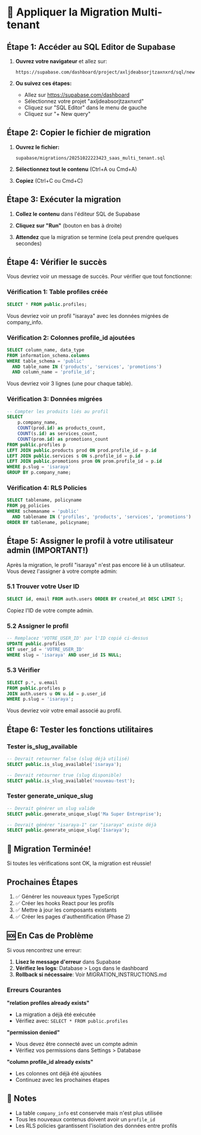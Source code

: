 # 🚀 Appliquer la Migration Multi-tenant

## Étape 1: Accéder au SQL Editor de Supabase

1. **Ouvrez votre navigateur** et allez sur:
   ```
   https://supabase.com/dashboard/project/axljdeabsorjtzaxnxrd/sql/new
   ```

2. **Ou suivez ces étapes:**
   - Allez sur https://supabase.com/dashboard
   - Sélectionnez votre projet "axljdeabsorjtzaxnxrd"
   - Cliquez sur "SQL Editor" dans le menu de gauche
   - Cliquez sur "+ New query"

## Étape 2: Copier le fichier de migration

1. **Ouvrez le fichier:**
   ```
   supabase/migrations/20251022223423_saas_multi_tenant.sql
   ```

2. **Sélectionnez tout le contenu** (Ctrl+A ou Cmd+A)

3. **Copiez** (Ctrl+C ou Cmd+C)

## Étape 3: Exécuter la migration

1. **Collez le contenu** dans l'éditeur SQL de Supabase

2. **Cliquez sur "Run"** (bouton en bas à droite)

3. **Attendez** que la migration se termine (cela peut prendre quelques secondes)

## Étape 4: Vérifier le succès

Vous devriez voir un message de succès. Pour vérifier que tout fonctionne:

### Vérification 1: Table profiles créée

```sql
SELECT * FROM public.profiles;
```

Vous devriez voir un profil "isaraya" avec les données migrées de company_info.

### Vérification 2: Colonnes profile_id ajoutées

```sql
SELECT column_name, data_type
FROM information_schema.columns
WHERE table_schema = 'public'
  AND table_name IN ('products', 'services', 'promotions')
  AND column_name = 'profile_id';
```

Vous devriez voir 3 lignes (une pour chaque table).

### Vérification 3: Données migrées

```sql
-- Compter les produits liés au profil
SELECT
    p.company_name,
    COUNT(prod.id) as products_count,
    COUNT(s.id) as services_count,
    COUNT(prom.id) as promotions_count
FROM public.profiles p
LEFT JOIN public.products prod ON prod.profile_id = p.id
LEFT JOIN public.services s ON s.profile_id = p.id
LEFT JOIN public.promotions prom ON prom.profile_id = p.id
WHERE p.slug = 'isaraya'
GROUP BY p.company_name;
```

### Vérification 4: RLS Policies

```sql
SELECT tablename, policyname
FROM pg_policies
WHERE schemaname = 'public'
  AND tablename IN ('profiles', 'products', 'services', 'promotions')
ORDER BY tablename, policyname;
```

## Étape 5: Assigner le profil à votre utilisateur admin (IMPORTANT!)

Après la migration, le profil "isaraya" n'est pas encore lié à un utilisateur. Vous devez l'assigner à votre compte admin:

### 5.1 Trouver votre User ID

```sql
SELECT id, email FROM auth.users ORDER BY created_at DESC LIMIT 5;
```

Copiez l'ID de votre compte admin.

### 5.2 Assigner le profil

```sql
-- Remplacez 'VOTRE_USER_ID' par l'ID copié ci-dessus
UPDATE public.profiles
SET user_id = 'VOTRE_USER_ID'
WHERE slug = 'isaraya' AND user_id IS NULL;
```

### 5.3 Vérifier

```sql
SELECT p.*, u.email
FROM public.profiles p
JOIN auth.users u ON u.id = p.user_id
WHERE p.slug = 'isaraya';
```

Vous devriez voir votre email associé au profil.

## Étape 6: Tester les fonctions utilitaires

### Tester is_slug_available

```sql
-- Devrait retourner false (slug déjà utilisé)
SELECT public.is_slug_available('isaraya');

-- Devrait retourner true (slug disponible)
SELECT public.is_slug_available('nouveau-test');
```

### Tester generate_unique_slug

```sql
-- Devrait générer un slug valide
SELECT public.generate_unique_slug('Ma Super Entreprise');

-- Devrait générer "isaraya-1" car "isaraya" existe déjà
SELECT public.generate_unique_slug('Isaraya');
```

## 🎉 Migration Terminée!

Si toutes les vérifications sont OK, la migration est réussie!

## Prochaines Étapes

1. ✅ Générer les nouveaux types TypeScript
2. ✅ Créer les hooks React pour les profils
3. ✅ Mettre à jour les composants existants
4. ✅ Créer les pages d'authentification (Phase 2)

## 🆘 En Cas de Problème

Si vous rencontrez une erreur:

1. **Lisez le message d'erreur** dans Supabase
2. **Vérifiez les logs**: Database > Logs dans le dashboard
3. **Rollback si nécessaire**: Voir MIGRATION_INSTRUCTIONS.md

### Erreurs Courantes

**"relation profiles already exists"**
- La migration a déjà été exécutée
- Vérifiez avec: `SELECT * FROM public.profiles`

**"permission denied"**
- Vous devez être connecté avec un compte admin
- Vérifiez vos permissions dans Settings > Database

**"column profile_id already exists"**
- Les colonnes ont déjà été ajoutées
- Continuez avec les prochaines étapes

## 📝 Notes

- La table `company_info` est conservée mais n'est plus utilisée
- Tous les nouveaux contenus doivent avoir un `profile_id`
- Les RLS policies garantissent l'isolation des données entre profils
